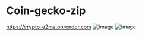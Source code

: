 # Coin-gecko-zip
https://crypto-a2mz.onrender.com
![image](https://github.com/user-attachments/assets/f40da653-018b-4d0d-b8c9-45bd2e4bbe17)
![image](https://github.com/user-attachments/assets/23d7b04e-da08-4714-9545-5795f8d731b5)
